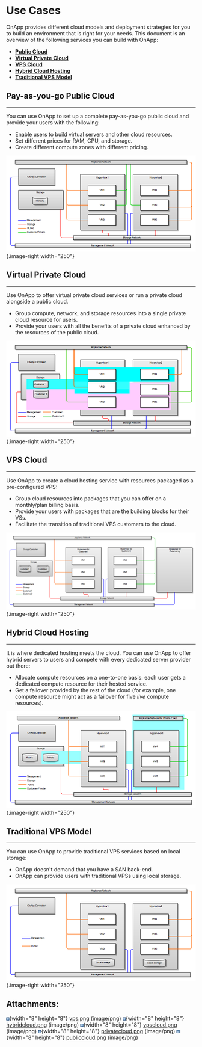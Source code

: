 # Use Cases

OnApp provides different cloud models and deployment strategies for you to build an environment that is right for your needs. This document is an overview of the following services you can build with OnApp: 

-   **[Public Cloud](#UseCases-public)**
-   **[Virtual Private Cloud](#UseCases-private)**
-   **[VPS Cloud](#UseCases-vps)**
-   **[Hybrid Cloud Hosting](#UseCases-hybrid)**
-   **[Traditional VPS Model](#UseCases-traditional)**

## Pay-as-you-go Public Cloud

------------------------------------------------------------------------

You can use OnApp to set up a complete pay-as-you-go public cloud and provide your users with the following: 

-   Enable users to build virtual servers and other cloud resources.
-   Set different prices for RAM, CPU, and storage.
-   Create different compute zones with different pricing.

![](attachments/194479507/195790907.png){.image-right width="250"}

## Virtual Private Cloud

------------------------------------------------------------------------

Use OnApp to offer virtual private cloud services or run a private cloud alongside a public cloud. 

-   Group compute, network, and storage resources into a single private cloud resource for users.
-   Provide your users with all the benefits of a private cloud enhanced by the resources of the public cloud.

![](attachments/194479507/195790906.png){.image-right width="250"}

## VPS Cloud

------------------------------------------------------------------------

Use OnApp to create a cloud hosting service with resources packaged as a pre-configured VPS:

-   Group cloud resources into packages that you can offer on a monthly/plan billing basis. 
-   Provide your users with packages that are the building blocks for their VSs. 
-   Facilitate the transition of traditional VPS customers to the cloud.

![](attachments/194479507/195790905.png){.image-right width="250"}

## Hybrid Cloud Hosting

------------------------------------------------------------------------

It is where dedicated hosting meets the cloud. You can use OnApp to offer hybrid servers to users and compete with every dedicated server provider out there:

-   Allocate compute resources on a one-to-one basis: each user gets a dedicated compute resource for their hosted service.
-   Get a failover provided by the rest of the cloud (for example, one compute resource might act as a failover for five *live* compute resources).

![](attachments/194479507/195790904.png){.image-right width="250"}

## Traditional VPS Model

------------------------------------------------------------------------

You can use OnApp to provide traditional VPS services based on local storage:

-   OnApp doesn't demand that you have a SAN back-end.
-   OnApp can provide users with traditional VPSs using local storage.

![](attachments/194479507/195790903.png){.image-right width="250"}

## Attachments:

![](images/icons/bullet_blue.gif){width="8" height="8"} [vps.png](attachments/194479507/195790903.png) (image/png)
![](images/icons/bullet_blue.gif){width="8" height="8"} [hybridcloud.png](attachments/194479507/195790904.png) (image/png)
![](images/icons/bullet_blue.gif){width="8" height="8"} [vpscloud.png](attachments/194479507/195790905.png) (image/png)
![](images/icons/bullet_blue.gif){width="8" height="8"} [privatecloud.png](attachments/194479507/195790906.png) (image/png)
![](images/icons/bullet_blue.gif){width="8" height="8"} [publiccloud.png](attachments/194479507/195790907.png) (image/png)

